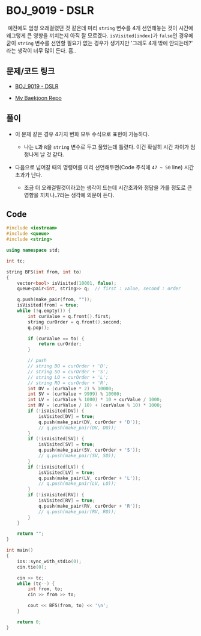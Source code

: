# BOJ_9019 - DSLR

&nbsp;예전에도 엄청 오래걸렸던 것 같은데 미리 `string` 변수를 4개 선언해놓는 것이 시간에 왜그렇게 큰 영향을 끼치는지 아직 잘 모르겠다. `isVisited[index]`가 `false`인 경우에 굳이 `string` 변수를 선언할 필요가 없는 경우가 생기지만 '그래도 4개 밖에 안되는데?' 라는 생각이 너무 많이 든다. 흠..

## 문제/코드 링크

- [BOJ_9019 - DSLR](https://www.acmicpc.net/problem/9019)

- [My Baekjoon Repo](https://github.com/Meantint/Baekjoon)

## 풀이

- 이 문제 같은 경우 4가지 변화 모두 수식으로 표현이 가능하다.

  - 나는 `L`과 `R`을 `string` 변수로 두고 풀었는데 틀렸다. 이건 확실히 시간 차이가 엄청나게 날 것 같다.

- 다음으로 넘어갈 때의 명령어를 미리 선언해두면(Code 주석에 `47 ~ 50` line) 시간초과가 난다.

  - 조금 더 오래걸릴것이라고는 생각이 드는데 시간초과와 정답을 가를 정도로 큰 영향을 끼치나..?라는 생각에 의문이 든다.

## Code

```cpp
#include <iostream>
#include <queue>
#include <string>

using namespace std;

int tc;

string BFS(int from, int to)
{
    vector<bool> isVisited(10001, false);
    queue<pair<int, string>> q;  // first : value, second : order

    q.push(make_pair(from, ""));
    isVisited[from] = true;
    while (!q.empty()) {
        int curValue = q.front().first;
        string curOrder = q.front().second;
        q.pop();

        if (curValue == to) {
            return curOrder;
        }

        // push
        // string DO = curOrder + 'D';
        // string SO = curOrder + 'S';
        // string LO = curOrder + 'L';
        // string RO = curOrder + 'R';
        int DV = (curValue * 2) % 10000;
        int SV = (curValue + 9999) % 10000;
        int LV = (curValue % 1000) * 10 + curValue / 1000;
        int RV = (curValue / 10) + (curValue % 10) * 1000;
        if (!isVisited[DV]) {
            isVisited[DV] = true;
            q.push(make_pair(DV, curOrder + 'D'));
            // q.push(make_pair(DV, DO));
        }
        if (!isVisited[SV]) {
            isVisited[SV] = true;
            q.push(make_pair(SV, curOrder + 'S'));
            // q.push(make_pair(SV, SO));
        }
        if (!isVisited[LV]) {
            isVisited[LV] = true;
            q.push(make_pair(LV, curOrder + 'L'));
            // q.push(make_pair(LV, LO));
        }
        if (!isVisited[RV]) {
            isVisited[RV] = true;
            q.push(make_pair(RV, curOrder + 'R'));
            // q.push(make_pair(RV, RO));
        }
    }

    return "";
}

int main()
{
    ios::sync_with_stdio(0);
    cin.tie(0);

    cin >> tc;
    while (tc--) {
        int from, to;
        cin >> from >> to;

        cout << BFS(from, to) << '\n';
    }

    return 0;
}
```
